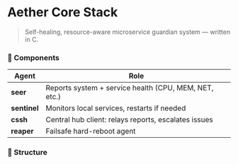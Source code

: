 # Aether Core Stack

> Self-healing, resource-aware microservice guardian system — written in C.

### 💠 Components

| Agent     | Role                                                     |
|-----------|----------------------------------------------------------|
| **seer**      | Reports system + service health (CPU, MEM, NET, etc.)  |
| **sentinel**  | Monitors local services, restarts if needed            |
| **cssh**      | Central hub client: relays reports, escalates issues   |
| **reaper**    | Failsafe hard-reboot agent                             |

### 📂 Structure